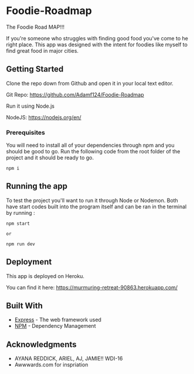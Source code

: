 # Foodie-Roadmap

The Foodie Road MAP!!!

If you're someone who struggles with finding good food you've come to he right place. This app was designed with the intent for foodies like myself to find great food in major cities. 

## Getting Started
Clone the repo down from Github and open it in your local text editor.

Git Repo: https://github.com/Adamf124/Foodie-Roadmap

Run it using Node.js

NodeJS: https://nodejs.org/en/


### Prerequisites
You will need to install all of your dependencies through npm and you should be good to go.
Run the following code from the root folder of the project and it should be ready to go.

```
npm i
```

## Running the app

To test the project you'll want to run it through Node or Nodemon. Both have start codes built into the program itself and can be ran in the terminal by running :
```
npm start

or 

npm run dev
```

## Deployment

This app is deployed on Heroku.

You can find it here: https://murmuring-retreat-90863.herokuapp.com/

## Built With

* [Express](http://www.dropwizard.io/1.0.2/docs/) - The web framework used
* [NPM](https://www.npmjs.com/) - Dependency Management



## Acknowledgments

* AYANA REDDICK, ARIEL, AJ, JAMIE!! WDI-16
* Awwwards.com for inspriation
